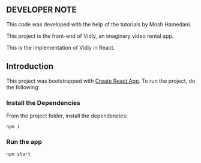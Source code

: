 ## DEVELOPER NOTE
This code was developed with the help of the tutorials by Mosh Hamedani.

This project is the front-end of Vidly, an imaginary video rental app.

This is the implementation of Vidly in React.

## Introduction

This project was bootstrapped with [Create React App](https://github.com/facebook/create-react-app). To run the project, do the following:

### Install the Dependencies

From the project folder, install the dependencies:

    npm i

### Run the app

    npm start


